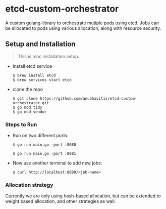 # etcd-custom-orchestrator
A custom golang-library to orchestrate mutiple pods using etcd. Jobs can be allocated to pods using various allocation, along with resource security.

## Setup and Installation
> This is mac installation setup.

- Install etcd service
  ```
  $ brew install etcd
  $ brew services start etcd
  ```
- clone the repo 
   ``` 
   $ git clone https://github.com/anubhavitis/etcd-custom-orchestrator.git
   $ go mod tidy
   $ go mod vendor
   ```

### Steps to Run

- Run on two different ports:
  ```
  $ go run main.go -port :8080
  ```
  ```
  $ go run main.go -port :8081
  ```
- Now use another terminal to add new jobs:
  ```
  $ curl http://localhost:8080/<job-name>
  ```

### Allocation strategy

Currently we are only using hash-based allocation, but can be extended to weight based allocation, and other strategies as well.

